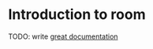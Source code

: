# Introduction to room

TODO: write [great documentation](http://jacobian.org/writing/what-to-write/)
